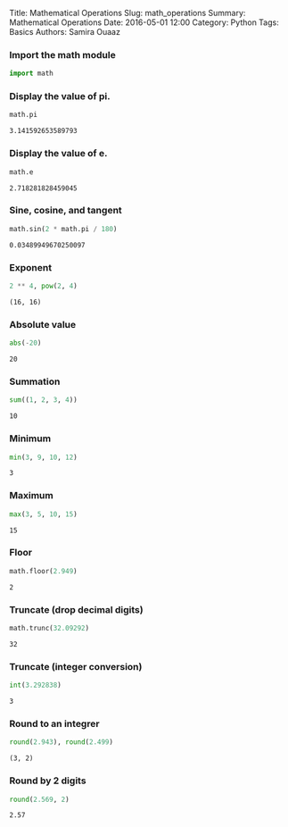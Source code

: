 Title: Mathematical Operations
Slug: math_operations
Summary: Mathematical Operations
Date: 2016-05-01 12:00
Category: Python
Tags: Basics
Authors: Samira Ouaaz



### Import the math module


```python
import math
```

### Display the value of pi.


```python
math.pi
```




    3.141592653589793



### Display the value of e.


```python
math.e
```




    2.718281828459045



### Sine, cosine, and tangent


```python
math.sin(2 * math.pi / 180)
```




    0.03489949670250097



### Exponent


```python
2 ** 4, pow(2, 4)
```




    (16, 16)



### Absolute value


```python
abs(-20)
```




    20



### Summation


```python
sum((1, 2, 3, 4))
```




    10



### Minimum


```python
min(3, 9, 10, 12)
```




    3



### Maximum


```python
max(3, 5, 10, 15)
```




    15



### Floor


```python
math.floor(2.949)
```




    2



### Truncate (drop decimal digits)


```python
math.trunc(32.09292)
```




    32



### Truncate (integer conversion)


```python
int(3.292838)
```




    3



### Round to an integrer


```python
round(2.943), round(2.499)
```




    (3, 2)



### Round by 2 digits


```python
round(2.569, 2)
```




    2.57


